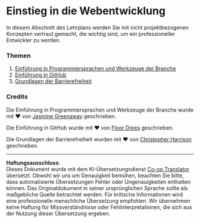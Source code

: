 <!--
CO_OP_TRANSLATOR_METADATA:
{
  "original_hash": "770d9f83dddc841c19f210dee5fe0712",
  "translation_date": "2025-10-03T13:25:26+00:00",
  "source_file": "1-getting-started-lessons/README.md",
  "language_code": "de"
}
-->
# Einstieg in die Webentwicklung

In diesem Abschnitt des Lehrplans werden Sie mit nicht projektbezogenen Konzepten vertraut gemacht, die wichtig sind, um ein professioneller Entwickler zu werden.

### Themen

1. [Einführung in Programmiersprachen und Werkzeuge der Branche](1-intro-to-programming-languages/README.md)
2. [Einführung in GitHub](2-github-basics/README.md)
3. [Grundlagen der Barrierefreiheit](3-accessibility/README.md)

### Credits

Die Einführung in Programmiersprachen und Werkzeuge der Branche wurde mit ♥️ von [Jasmine Greenaway](https://twitter.com/paladique) geschrieben.

Die Einführung in GitHub wurde mit ♥️ von [Floor Drees](https://twitter.com/floordrees) geschrieben.

Die Grundlagen der Barrierefreiheit wurden mit ♥️ von [Christopher Harrison](https://twitter.com/geektrainer) geschrieben.

---

**Haftungsausschluss**:  
Dieses Dokument wurde mit dem KI-Übersetzungsdienst [Co-op Translator](https://github.com/Azure/co-op-translator) übersetzt. Obwohl wir uns um Genauigkeit bemühen, beachten Sie bitte, dass automatisierte Übersetzungen Fehler oder Ungenauigkeiten enthalten können. Das Originaldokument in seiner ursprünglichen Sprache sollte als maßgebliche Quelle betrachtet werden. Für kritische Informationen wird eine professionelle menschliche Übersetzung empfohlen. Wir übernehmen keine Haftung für Missverständnisse oder Fehlinterpretationen, die sich aus der Nutzung dieser Übersetzung ergeben.